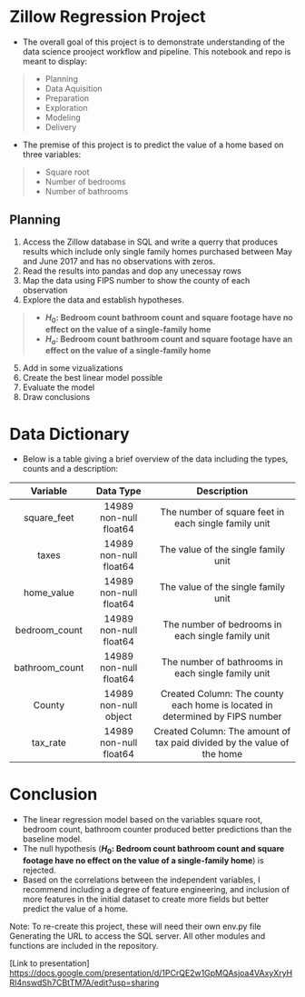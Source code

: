 # Zillow Regression Project
- The overall goal of this project is to demonstrate understanding of the data science prooject workflow and pipeline. This notebook and repo is meant to display:
> * Planning
> * Data Aquisition
> * Preparation
> * Exploration
> * Modeling
> * Delivery

- The premise of this project is to predict the value of a home based on three variables:
> * Square root
> * Number of bedrooms
> * Number of bathrooms

## Planning

1. Access the Zillow database in SQL and write a querry that produces results which include only single family homes purchased between May and June 2017 and has no observations with zeros.
2. Read the results into pandas and dop any unecessay rows
3. Map the data using FIPS number to show the county of each observation
4. Explore the data and establish hypotheses.
> - **$H_0$: Bedroom count bathroom count and square footage have no effect on the value of a single-family home**
> - **$H_a$: Bedroom count bathroom count and square footage have an effect on the value of a single-family home**
5. Add in some vizualizations
6. Create the best linear model possible
7. Evaluate the model
8. Draw conclusions 


# Data Dictionary

- Below is a table giving a brief overview of the data including the types, counts and a description:

|    Variable    |        Data Type       |                                  Description                                 |
|:--------------:|:----------------------:|:----------------------------------------------------------------------------:|
| square_feet    | 14989 non-null float64 | The number of square feet in each single family unit                         |
| taxes          | 14989 non-null float64 | The value of the single family unit                                          |
| home_value     | 14989 non-null float64 | The value of the single family unit                                          |
| bedroom_count  | 14989 non-null float64 | The number of bedrooms in each single family unit                            |
| bathroom_count | 14989 non-null float64 | The number of bathrooms in each single family unit                           |
| County         | 14989 non-null object  | Created Column: The county each home is located in determined by FIPS number |
| tax_rate       | 14989 non-null float64 | Created Column: The amount of tax paid divided by the value of the home      |

# Conclusion
- The linear regression model based on the variables square root, bedroom count, bathroom counter produced better predictions than the baseline model.
- The null hypothesis (**$H_0$: Bedroom count bathroom count and square footage have no effect on the value of a single-family home**) is rejected.
- Based on the correlations between the independent variables, I recommend including a degree of feature engineering, and inclusion of more features in the initial dataset to create more fields but better predict the value of a home.

Note: To re-create this project, these will need their own env.py file Generating the URL to access the SQL server. All other modules and functions are included in the repository.

[Link to presentation] https://docs.google.com/presentation/d/1PCrQE2w1GpMQAsjoa4VAxyXryHRI4nswdSh7CBtTM7A/edit?usp=sharing

